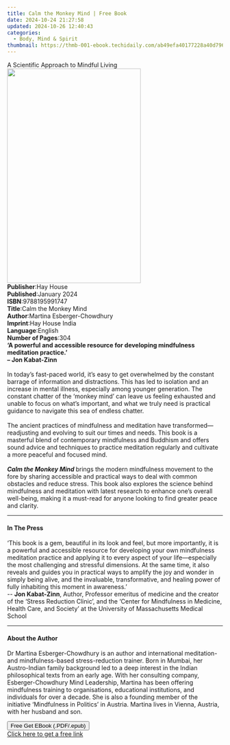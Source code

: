 ```yaml
---
title: Calm the Monkey Mind | Free Book
date: 2024-10-24 21:27:58
updated: 2024-10-26 12:40:43
categories:
  - Body, Mind & Spirit
thumbnail: https://thmb-001-ebook.techidaily.com/ab49efa40177228a40d796c4d0b5ab1d4bf5219ccfa51761d9ef5d074bf00441.jpg
---
```

<main id="book-container">
  <div class="flex flex-col">
    <div class="book-brief flex-1 py-6 px-4 sm:p-6 md:py-10 md:px-8">
      <!-- brief-->
      <div class="book-brief-main">A Scientific Approach to Mindful Living</div>
    </div>
    <div
      class="book-meta-info flex-1 grid gap-4 col-start-1 col-end-3 row-start-1 sm:mb-6 sm:grid-cols-4 lg:gap-6 lg:col-start-2 lg:row-end-6 lg:row-span-6 lg:mb-0"
    >
      <div
        class="book-meta-info-left place-content-center mt-4 p-4 text-sm leading-6 col-start-2 col-span-2 dark:text-slate-400"
      >
        <img
          class="w-full h-500 object-cover rounded-lg sm:h-255 sm:col-span-2 lg:col-span-full"
          src="https://img-001-ebook.techidaily.com/600d2dd019ec945508cec6bf4e1d373e1028d5c1ed82ed95bebf722cca26f8d0.jpg"
          alt=""
          width="312"
          height="500"
        />
      </div>
      <div
        class="book-meta-info-right mt-2 col-start-1 row-start-2 col-span-3 self-center"
      >
        <!-- meta data  -->
        <div class="flex flex-col px-4 md:px-8">
          <div class="flex-1">
            <strong>Publisher</strong>:<span class="px-2">Hay House</span>
          </div>
          <div class="flex-1">
            <strong>Published</strong>:<span class="px-2">January 2024</span>
          </div>
          <div class="flex-1">
            <strong>ISBN</strong>:<span class="px-2">9788195991747</span>
          </div>
          <div class="flex-1">
            <strong>Title</strong>:<span class="px-2"
              >Calm the Monkey Mind</span
            >
          </div>
          <div class="flex-1">
            <strong>Author</strong>:<span class="px-2"
              >Martina Esberger-Chowdhury</span
            >
          </div>
          <div class="flex-1">
            <strong>Imprint</strong>:<span class="px-2">Hay House India</span>
          </div>
          <div class="flex-1">
            <strong>Language</strong>:<span class="px-2">English</span>
          </div>
          <div class="flex-1">
            <strong>Number of Pages</strong>:<span class="px-2">304</span>
          </div>
        </div>
      </div>
    </div>
    <div class="book-description flex-1 py-6 px-4 sm:p-6 md:py-10 md:px-8">
      <div class="book-description-main">
        <div accordion-content="" id="description">
          <b
            >‘A powerful and accessible resource for developing mindfulness
            meditation practice.’</b
          ><br /><b>– Jon Kabat-Zinn<br /></b><br />In today’s fast-paced world,
          it’s easy to get overwhelmed by the constant barrage of information
          and distractions. This has led to isolation and an increase in mental
          illness, especially among younger generation. The constant chatter of
          the ‘monkey mind’ can leave us feeling exhausted and unable to focus
          on what’s important, and what we truly need is practical guidance to
          navigate this sea of endless chatter.<br /><br />The ancient practices
          of mindfulness and meditation have transformed—readjusting and
          evolving to suit our times and needs. This book is a masterful blend
          of contemporary mindfulness and Buddhism and offers sound advice and
          techniques to practice meditation regularly and cultivate a more
          peaceful and focused mind.<br /><br /><b
            ><i>Calm the Monkey Mind </i></b
          >brings the modern mindfulness movement to the fore by sharing
          accessible and practical ways to deal with common obstacles and reduce
          stress. This book also explores the science behind mindfulness and
          meditation with latest research to enhance one’s overall well-being,
          making it a must-read for anyone looking to find greater peace and
          clarity.
        </div>
        <div class="accordion-fader"></div>
      </div>
    </div>
    <div class="book-excerpts flex-1 py-6 px-4 sm:p-6 md:py-10 md:px-8">
      <!-- excerpts-->
      <div class="book-excerpts-main">
        <hr />
        <h4 class="placeholder placeholder-heading">
          <span>In The Press</span>
        </h4>
        <p>
          ‘This book is a gem, beautiful in its look and feel, but more
          importantly, it is a powerful and accessible resource for developing
          your own mindfulness meditation practice and applying it to every
          aspect of your life—especially the most challenging and stressful
          dimensions. At the same time, it also reveals and guides you in
          practical ways to amplify the joy and wonder in simply being alive,
          and the invaluable, transformative, and healing power of fully
          inhabiting this moment in awareness.’<br />--
          <b>Jon Kabat-Zinn</b>,&nbsp;Author, Professor emeritus of medicine and
          the creator of the ‘Stress Reduction Clinic’, and the ‘Center for
          Mindfulness in Medicine, Health Care, and Society’ at the University
          of Massachusetts Medical School
        </p>
      </div>
    </div>
    <div class="book-about-author flex-1 py-6 px-4 sm:p-6 md:py-10 md:px-8">
      <!-- about author-->
      <div class="book-main-author-main">
        <hr />
        <h4 class="placeholder placeholder-heading">
          <span>About the Author</span>
        </h4>
        <p>
          Dr Martina Esberger-Chowdhury is an author and international
          meditation- and mindfulness-based stress-reduction trainer. Born in
          Mumbai, her Austro-Indian family background led to a deep interest in
          the Indian philosophical texts from an early age. With her consulting
          company, Esberger-Chowdhury Mind Leadership, Martina has been offering
          mindfulness training to organisations, educational institutions, and
          individuals for over a decade. She is also a founding member of the
          initiative ‘Mindfulness in Politics’ in Austria. Martina lives in
          Vienna, Austria, with her husband and son.
        </p>
      </div>
    </div>
    <div class="book-free-get flex-1 py-6 px-4 sm:p-6 md:py-10 md:px-8">
      <button
        id="btn-free-get"
        class="bg-blue-500 hover:bg-blue-700 text-white font-bold py-2 px-4 rounded"
      >
        Free Get EBook (.PDF/.epub)
      </button>
      <div id="countdown-display" class="px-2 text-lg mt-2"></div>
      <a
        id="free-link"
        class="hidden bg-blue-500 hover:bg-blue-700 text-white font-bold py-2 px-4 rounded"
        href="https://www.ebooks.com/en-us/book/211230821/calm-the-monkey-mind/martina-esberger-chowdhury/"
        target="_blank"
        >Click here to get a free link</a
      >
    </div>
    <script>
      let countdownTime = 0;
      let countdownInterval = null;
      document
        .getElementById('btn-free-get')
        .addEventListener('click', startCountdown);
      function startCountdown() {
        countdownTime = new Date().getTime() + 60000 * 3;
        countdownInterval = setInterval(updateCountdown, 1000);
        document.getElementById('btn-free-get').disabled = true;
        document
          .getElementById('btn-free-get')
          .classList.add('bg-gray-500', 'cursor-not-allowed');
      }
      function updateCountdown() {
        let currentTime = new Date().getTime();
        let timeLeft = countdownTime - currentTime;
        let secondsLeft = Math.floor(timeLeft / 1000);
        document.getElementById('countdown-display').innerHTML =
          `Remaining time: ${secondsLeft} seconds.`;
        if (secondsLeft <= 0) {
          clearInterval(countdownInterval);
          document.getElementById('btn-free-get').classList.add('hidden');
          document.getElementById('free-link').classList.remove('hidden');
          document.getElementById('countdown-display').innerHTML = '';
        }
      }
    </script>
  </div>
</main>
